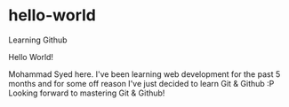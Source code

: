 # hello-world
Learning Github

Hello World! 

Mohammad Syed here. I've been learning web development for the past 5 months and for some off reason I've just decided to learn Git & Github :P Looking forward to mastering Git & Github! 
